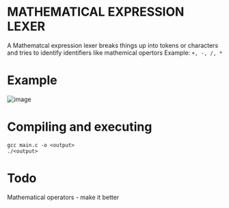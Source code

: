 # MATHEMATICAL EXPRESSION LEXER
A Mathematcal expression lexer breaks things up into tokens or characters and tries to identify identifiers like mathemical opertors Example: `+, -, /, *`

# Example
![image](https://user-images.githubusercontent.com/54384337/116955962-a548a380-ac59-11eb-97e8-63d6ddc203e5.png)

# Compiling and executing
```
gcc main.c -o <output>
./<output>
```

# Todo
Mathematical operators - make it better
